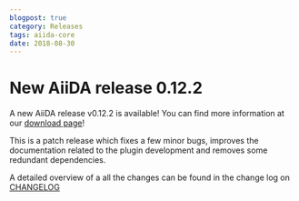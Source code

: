 ```yaml
---
blogpost: true
category: Releases
tags: aiida-core
date: 2018-08-30
---
```


# New AiiDA release 0.12.2

A new AiiDA release v0.12.2 is available! You can find more information at our [download page](https://www.aiida.net/download/)!

This is a patch release which fixes a few minor bugs, improves the documentation related to the plugin development and removes some redundant dependencies.

A detailed overview of a all the changes can be found in the change log on [CHANGELOG](https://github.com/aiidateam/aiida_core/blob/v0.12.2/CHANGELOG.md)

